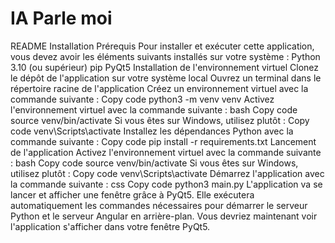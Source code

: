 # IA Parle moi

README
Installation
Prérequis
Pour installer et exécuter cette application, vous devez avoir les éléments suivants installés sur votre système :
Python 3.10 (ou supérieur)
pip
PyQt5
Installation de l'environnement virtuel
Clonez le dépôt de l'application sur votre système local
Ouvrez un terminal dans le répertoire racine de l'application
Créez un environnement virtuel avec la commande suivante :
Copy code
python3 -m venv venv
Activez l'environnement virtuel avec la commande suivante :
bash
Copy code
source venv/bin/activate
 Si vous êtes sur Windows, utilisez plutôt :
Copy code
venv\Scripts\activate
Installez les dépendances Python avec la commande suivante :
Copy code
pip install -r requirements.txt
Lancement de l'application
Activez l'environnement virtuel avec la commande suivante :
bash
Copy code
source venv/bin/activate
 Si vous êtes sur Windows, utilisez plutôt :
Copy code
venv\Scripts\activate
Démarrez l'application avec la commande suivante :
css
Copy code
python3 main.py
 L'application va se lancer et afficher une fenêtre grâce à PyQt5.
 Elle exécutera automatiquement les commandes nécessaires pour démarrer le serveur Python et le serveur Angular en arrière-plan.
Vous devriez maintenant voir l'application s'afficher dans votre fenêtre PyQt5.

